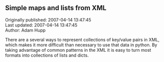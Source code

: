 ## Simple maps and lists from XML  
Originally published: 2007-04-14 13:47:45  
Last updated: 2007-04-14 13:47:45  
Author: Adam Hupp  
  
There are a several  ways to represent collections of key/value pairs in XML, which makes it more difficult than necessary to use that data in python.  By taking advantage of common patterns in the XML it is easy to turn most formats into collections of lists and dicts.